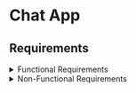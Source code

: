 # Chat App

## Requirements

<details><summary>Functional Requirements</summary>

1. Messaging:
	- One-to-one messaging;
	- Delivery status(sent, delivered, read);
	- (?)Group messaging.
2. End-to-End Encryption:
	- Encrypt messages on the sender’s device and decrypt them on the receiver’s device;
	- Generate and manage encryption keys securely.
3. File Sharing:
	- Secure sharing of files (images, videos, documents, audio) with encryption.
4. (?)Interface:
	- Dark/light mode;
	- 
4. (?)Notifications:
	- Real-time notifications for new messages.
5. (?)User Authentication and Registration
	- Users should be able to register and authenticate using secure methods (e.g., OAuth, two-factor authentication).
	- Unique identification for each user;
6. (?)Contact Management:
	- Users can add, remove, and manage contacts;
	- Users can see their contacts' online/offline status.	

</details>

<details><summary>Non-Functional Requirements</summary>

1. Security:
	- Implement end-to-end encryption;
	- Secure key management;
	- Secure storage for sensitive information on the device;
	- Use HTTPS for all communications with servers;
	- Regular security audits and vulnerability assessments.
2. (?)Usability:
	- Intuitive and user-friendly interface;
	- Accessible design for users with disabilities;
	- (?)Multi-language support.
3. Performance:
	- Efficient encryption/decryption algorithms to ensure minimal latency;
	- Scalability to handle a large number of users and messages.
4. Reliability:	
	- Ensure message delivery even under poor network conditions;
	- Implement mechanisms for message synchronization across devices.

</details>

